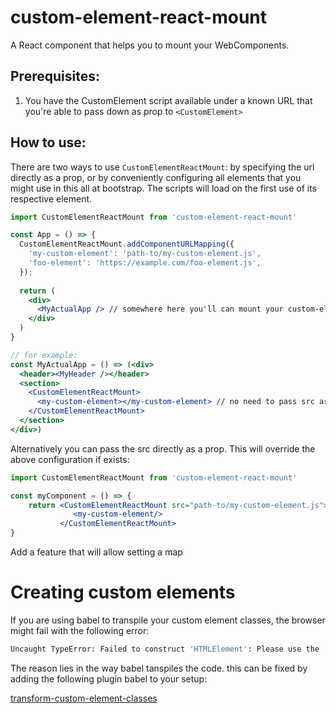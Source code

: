 # custom-element-react-mount

A React component that helps you to mount your WebComponents.
 
## Prerequisites:

1. You have the CustomElement script available under a known URL that you're able to pass down as prop to `<CustomElement>`


## How to use:

There are two ways to use `CustomElementReactMount`: by specifying the url directly as a prop, 
or by conveniently configuring all elements that you might use in this all at bootstrap. The scripts
will load on the first use of its respective element.

```jsx harmony
import CustomElementReactMount from 'custom-element-react-mount'

const App = () => {
  CustomElementReactMount.addComponentURLMapping({
    'my-custom-element': 'path-to/my-custom-element.js',
    'foo-element': 'https://example.com/foo-element.js',
  });
  
  return (
    <div>
      <MyActualApp /> // somewhere here you'll can mount your custom-elements 
    </div>
  )
}

// for example: 
const MyActualApp = () => (<div>
  <header><MyHeader /></header>
  <section>
    <CustomElementReactMount>
      <my-custom-element></my-custom-element> // no need to pass src as it's already configured
    </CustomElementReactMount>
  </section>
</div>)
```

Alternatively you can pass the src directly as a prop. This will override the above configuration if exists:
```jsx harmony
import CustomElementReactMount from 'custom-element-react-mount'

const myComponent = () => {
    return <CustomElementReactMount src="path-to/my-custom-element.js">
              <my-custom-element/>
           </CustomElementReactMount>
}
``` 

Add a feature that will allow setting a map 
 
# Creating custom elements

If you are using babel to transpile your custom element classes, the browser might fail with the following error:
```bash
Uncaught TypeError: Failed to construct 'HTMLElement': Please use the 'new' operator, this DOM object constructor cannot be called as a function.
```
The reason lies in the way babel tanspiles the code. this can be fixed by adding the following plugin babel to your setup:

[transform-custom-element-classes](https://github.com/github/babel-plugin-transform-custom-element-classes)



